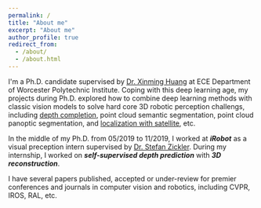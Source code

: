 ```yaml
---
permalink: /
title: "About me"
excerpt: "About me"
author_profile: true
redirect_from: 
  - /about/
  - /about.html
---
```


I'm a Ph.D. candidate supervised by [Dr. Xinming Huang](https://users.wpi.edu/~xhuang/) at ECE Department of Worcester Polytechnic Institute. Coping with this deep learning age, my projects during Ph.D. explored how to combine deep learning methods with classic vision models to solve hard core 3D robotic perception challengs, including [depth completion](https://placeforyiming.github.io/publications/RAL-depth-completion/), point cloud semantic segmentation, point cloud panoptic segmentation, and [localization with satellite](https://placeforyiming.github.io/publications/Homography-cvpr21/), etc.

In the middle of my Ph.D. from 05/2019 to 11/2019, I worked at ***iRobot*** as a visual preception intern supervised by [Dr. Stefan Zickler](https://scholar.google.com/citations?user=G_vOcFUAAAAJ&hl=en&oi=ao). During my internship, I worked on ***self-supervised depth prediction*** with ***3D reconstruction***.

I have several papers published, accepted or under-review for premier conferences and journals in computer vision and robotics, including CVPR, IROS, RAL, etc.


<!---
Master of Systems Science at BNU
======
I spent two years to get the master degree of systems science at Beijing Normal University. I published a good stochastic process data modeling paper as well as undertook several industiral projects.   

Bachelor of Physics at LZU
======
My undergraduate life at Lanzhou University is pure and enjoyable. I majored in math for two years, then transfered to physics for three years. This is an important period for me that I learned not only the scientific knowledge but also how human understand the world. More specific, I discard the idea that the physical world is determinable with universal truth and accept the fundamental uncertainty with inevitable observers' bias. I mean, physically, not socially. I won some scholars, such as the second prize of the national mathematical modeling. I also was a member of an undergraduate therotecal physics research project.   
-->

